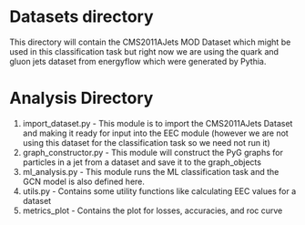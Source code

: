# Datasets directory 
This directory will contain the CMS2011AJets MOD Dataset which might be used in this classification task but right now we are using the quark and gluon jets dataset from energyflow which were generated by Pythia.

# Analysis Directory
1) import_dataset.py - This module is to import the CMS2011AJets Dataset and making it ready for input into the EEC module (however we are not using this dataset for the classification task so we need not run it)
2) graph_constructor.py - This module will construct the PyG graphs for particles in a jet from a dataset and save it to the graph_objects
3) ml_analysis.py - This module runs the ML classification task and the GCN model is also defined here.
4) utils.py - Contains some utility functions like calculating EEC values for a dataset
5) metrics_plot - Contains the plot for losses, accuracies, and roc curve
